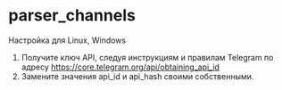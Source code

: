 # parser_channels


Настройка для Linux, Windows
1. Получите ключ API, следуя инструкциям и правилам Telegram по адресу https://core.telegram.org/api/obtaining_api_id
2. Замените значения api_id и api_hash своими собственными.

